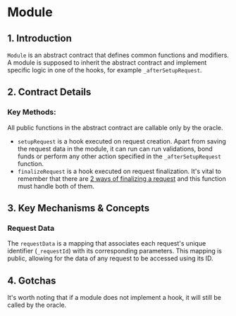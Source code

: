 # Module

## 1. Introduction

`Module` is an abstract contract that defines common functions and modifiers. A module is supposed to inherit the abstract contract and implement specific logic in one of the hooks, for example `_afterSetupRequest`.

## 2. Contract Details

### Key Methods:

All public functions in the abstract contract are callable only by the oracle.

- `setupRequest` is a hook executed on request creation. Apart from saving the request data in the module, it can run can run validations, bond funds or perform any other action specified in the `_afterSetupRequest` function.
- `finalizeRequest` is a hook executed on request finalization. It's vital to remember that there are [2 ways of finalizing a request](oracle.md#finalization) and this function must handle both of them.

## 3. Key Mechanisms & Concepts

### Request Data

The `requestData` is a mapping that associates each request's unique identifier (`_requestId`) with its corresponding parameters. This mapping is public, allowing for the data of any request to be accessed using its ID.

## 4. Gotchas

It's worth noting that if a module does not implement a hook, it will still be called by the oracle.
